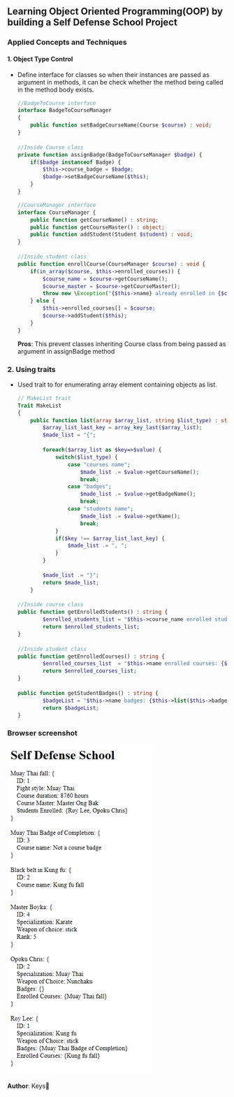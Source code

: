 ## Learning Object Oriented Programming(OOP) by building a Self Defense School Project
### Applied Concepts and Techniques
#### 1. Object Type Control  
- Define interface for classes so when their instances are passed as argument in methods, it can be check whether the method being called in the method body exists.  
  
    ```php
    //BadgeToCourse interface
    interface BadgeToCourseManager
    {
        public function setBadgeCourseName(Course $course) : void;
    }
    
    //Inside Course class
    private function assignBadge(BadgeToCourseManager $badge) {
        if($badge instanceof Badge) {
            $this->course_badge = $badge;
            $badge->setBadgeCourseName($this);
        }
    }
    ```   

    ```php
    //CourseManager interface
    interface CourseManager {
        public function getCourseName() : string;
        public function getCourseMaster() : object;
        public function addStudent(Student $student) : void;
    }

    //Inside student class
    public function enrollCourse(CourseManager $course) : void {
        if(in_array($course, $this->enrolled_courses)) {
            $course_name = $course->getCourseName();
            $course_master = $course->getCourseMaster();
            throw new \Exception("{$this->name} already enrolled in {$course_name} with Master {$course_master->getName()}");
        } else {
            $this->enrolled_courses[] = $course;
            $course->addStudent($this);
        }
    }
    ```
    **Pros**:  This prevent classes inheriting Course class from being passed as argument in assignBadge method

### 2. Using traits  
- Used trait to for enumerating array element containing objects as list.
    ``` php
    // MakeList trait
    Trait MakeList 
    {
        public function list(array $array_list, string $list_type) : string {
            $array_list_last_key = array_key_last($array_list);
            $made_list = "{";
            
            foreach($array_list as $key=>$value) {
                switch($list_type) {
                    case "courses name";
                        $made_list .= $value->getCourseName();
                        break;
                    case "badges";
                        $made_list .= $value->getBadgeName();
                        break;
                    case "students name";
                        $made_list .= $value->getName();
                        break;
                }
                if($key !== $array_list_last_key) {
                    $made_list .= ", ";
                }
            }

            $made_list .= "}";
            return $made_list;
        }

    //Inside course class
    public function getEnrolledStudents() : string {
            $enrolled_students_list = "$this->course_name enrolled students: {$this->list($this->students_taking_course, "students name")}";
            return $enrolled_students_list;
    }

    //Inside student class
    public function getEnrolledCourses() : string {
            $enrolled_courses_list  = "$this->name enrolled courses: {$this->list($this->enrolled_courses, "courses name")}";
            return $enrolled_courses_list;
    }

    public function getStudentBadges() : string {
            $badgeList = "$this->name badges: {$this->list($this->badges, "badges")}";
            return $badgeList;
    }
    ```
### Browser screenshot
![Screenshot](screenshots/chrome_Op89hrnuJn.png)

**Author**: Keys🚀